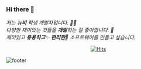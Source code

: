 ### Hi there 👋

<!--
**2SunE/2SunE** is a ✨ _special_ ✨ repository because its `README.md` (this file) appears on your GitHub profile.

Here are some ideas to get you started:

- 🔭 I’m currently working on ...
- 🌱 I’m currently learning ...
- 👯 I’m looking to collaborate on ...
- 🤔 I’m looking for help with ...
- 💬 Ask me about ...
- 📫 How to reach me: ...
- 😄 Pronouns: ...
- ⚡ Fun fact: ...
-->

<p>
  <em>
    저는 <b>뉴비</b> 학생 개발자입니다. 👨‍💻 <br>
    다양한 재미있는 것들을 <b>개발</b>하는 걸 좋아합니다. 🎁 <br>
    재미있고 <b>유용하고</b>✨ <b>편리한</b>🎉 소프트웨어를 만들고 싶습니다. 
  </em>  
</p>

 <div align=center>
	
  [![Hits](https://hits.2SunE.com/api/count/incr/badge.svg?url=https%3A%2F%2Fgithub.com%2Fzzsza)](https://hits.2SunE.com) 
	
  </div>
  
![footer](https://capsule-render.vercel.app/api?type=wave&color=gradient&height=150&section=footer)
